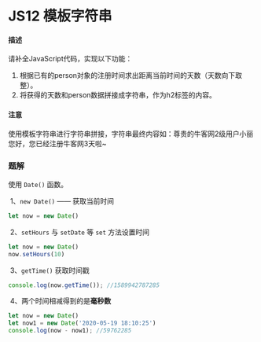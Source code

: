 # JS12 模板字符串

#### 描述

请补全JavaScript代码，实现以下功能：

1. 根据已有的person对象的注册时间求出距离当前时间的天数（天数向下取整）。
2. 将获得的天数和person数据拼接成字符串，作为h2标签的内容。

#### 注意

使用模板字符串进行字符串拼接，字符串最终内容如：尊贵的牛客网2级用户小丽您好，您已经注册牛客网3天啦~



### 题解

使用 `Date()` 函数。

​	1、`new Date()` —— 获取当前时间

```javascript
let now = new Date()
```

​	2、`setHours` 与 `setDate` 等 `set` 方法设置时间

```javascript
let now = new Date()    
now.setHours(10)
```

​	3、`getTime()` 获取时间戳

```javascript
console.log(now.getTime()); //1589942787285
```

​	4、两个时间相减得到的是**毫秒数**

```javascript
let now = new Date()
let now1 = new Date('2020-05-19 18:10:25')
console.log(now - now1); //59762285
```

